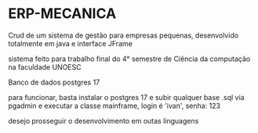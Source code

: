 # ERP-MECANICA
Crud de um sistema de gestão para empresas pequenas, desenvolvido totalmente em java e interface JFrame

sistema feito para trabalho final do 4° semestre de Ciência da computação na faculdade UNOESC

Banco de dados postgres 17

para funcionar, basta instalar o postgres 17 e subir qualquer base .sql via pgadmin e executar a classe mainframe, login é 'ivan', senha: 123

desejo prosseguir o desenvolvimento em outas linguagens 
